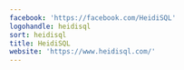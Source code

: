 ```yaml
---
facebook: 'https://facebook.com/HeidiSQL'
logohandle: heidisql
sort: heidisql
title: HeidiSQL
website: 'https://www.heidisql.com/'
---
```

